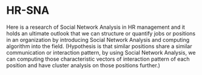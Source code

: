HR-SNA
======

Here is a research of Social Network Analysis in HR management and it holds an ultimate outlook that we can structure or quantify jobs or positions in an organization by introducing Social Network Analysis and computing algorithm into the field. (Hypothesis is that similar positions share a similar communication or interaction pattern, by using Social Network Analysis, we can computing those characteristic vectors of interaction pattern of each position and have cluster analysis on those positions further.)

